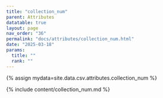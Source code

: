 ```yaml
---
title: "collection_num"
parent: Attributes
datatable: true
layout: page
nav_order: "36"
permalink: "docs/attributes/collection_num.html"
date: "2025-03-18"
params:
  title: ""
  rank: ""
---
```

{% assign mydata=site.data.csv.attributes.collection_num %} 

{% include content/collection_num.md %}
